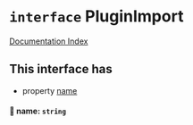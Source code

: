 # `interface` PluginImport

[Documentation Index](../README.md)

## This interface has

- property [name](#-name-string)


#### 📄 name: `string`




